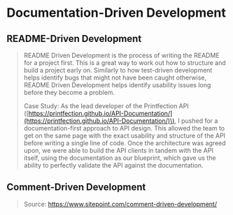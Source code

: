 # Documentation-Driven Development

## README-Driven Development

> README Driven Development is the process of writing the README for a project first. This is a great way to work out how to structure and build a project early on. Similarly to how test-driven development helps identify bugs that might not have been caught otherwise, README Driven Development helps identify usability issues long before they become a problem.
>
> Case Study: As the lead developer of the Printfection API \([https://printfection.github.io/API-Documentation/](https://printfection.github.io/API-Documentation/)\), I pushed for a documentation-first approach to API design. This allowed the team to get on the same page with the exact usability and structure of the API before writing a single line of code. Once the architecture was agreed upon, we were able to build the API clients in tandem with the API itself, using the documentation as our blueprint, which gave us the ability to perfectly validate the API against the documentation.

## Comment-Driven Development

> Source: https://www.sitepoint.com/comment-driven-development/



